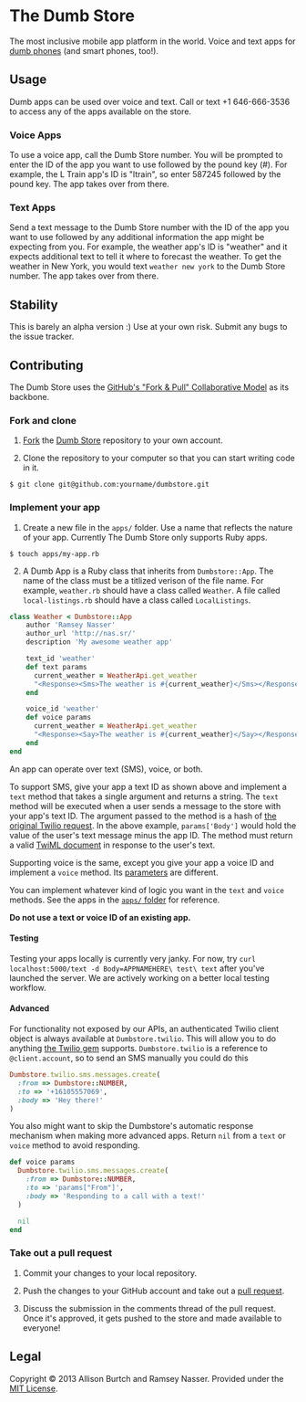 The Dumb Store
==============

The most inclusive mobile app platform in the world. Voice and text apps for [dumb phones](http://en.wikipedia.org/wiki/Feature_phone) (and smart phones, too!).

Usage
-----
Dumb apps can be used over voice and text. Call or text +1 646-666-3536 to access any of the apps available on the store.

### Voice Apps
To use a voice app, call the Dumb Store number. You will be prompted to enter the ID of the app you want to use followed by the pound key (#). For example, the L Train app's ID is "ltrain", so enter 587245 followed by the pound key. The app takes over from there.

### Text Apps
Send a text message to the Dumb Store number with the ID of the app you want to use followed by any additional information the app might be expecting from you. For example, the weather app's ID is "weather" and it expects additional text to tell it where to forecast the weather. To get the weather in New York, you would text `weather new york` to the Dumb Store number. The app takes over from there.

Stability
----------
This is barely an alpha version :) Use at your own risk. Submit any bugs to the issue tracker.

Contributing
------------
The Dumb Store uses the [GitHub's "Fork & Pull" Collaborative Model](https://help.github.com/articles/using-pull-requests) as its backbone.

### Fork and clone
1. [Fork](https://help.github.com/articles/fork-a-repo) the [Dumb Store](https://github.com/dumbstore/dumbstore) repository to your own account.

2. Clone the repository to your computer so that you can start writing code in it.

  ```
  $ git clone git@github.com:yourname/dumbstore.git
  ```

### Implement your app
1. Create a new file in the `apps/` folder. Use a name that reflects the nature of your app. Currently The Dumb Store only supports Ruby apps.

  ```
  $ touch apps/my-app.rb
  ```

2. A Dumb App is a Ruby class that inherits from `Dumbstore::App`. The name of the class must be a titlized verison of the file name. For example, `weather.rb` should have a class called `Weather`. A file called `local-listings.rb` should have a class called `LocalListings`.

  ```ruby
  class Weather < Dumbstore::App
      author 'Ramsey Nasser'
      author_url 'http://nas.sr/'
      description 'My awesome weather app'

      text_id 'weather'
      def text params
        current_weather = WeatherApi.get_weather
        "<Response><Sms>The weather is #{current_weather}</Sms></Response>"
      end

      voice_id 'weather'
      def voice params
        current_weather = WeatherApi.get_weather
        "<Response><Say>The weather is #{current_weather}</Say></Response>"
      end
  end
  ```

  An app can operate over text (SMS), voice, or both.

  To support SMS, give your app a text ID as shown above and implement a `text` method that takes a single argument and returns a string. The `text` method will be executed when a user sends a message to the store with your app's text ID. The argument passed to the method is a hash of [the original Twilio request](http://www.twilio.com/docs/api/twiml/sms/twilio_request). In the above example, `params['Body']` would hold the value of the user's text message minus the app ID. The method must return a valid [TwiML document](http://www.twilio.com/docs/api/twiml) in response to the user's text.

  Supporting voice is the same, except you give your app a voice ID and implement a `voice` method. Its [parameters](http://www.twilio.com/docs/api/twiml/twilio_request) are different.

  You can implement whatever kind of logic you want in the `text` and `voice` methods. See the apps in the [`apps/` folder](https://github.com/dumbstore/dumbstore/tree/master/apps) for reference.
  
  **Do not use a text or voice ID of an existing app.**

#### Testing

Testing your apps locally is currently very janky. For now, try `curl localhost:5000/text -d Body=APPNAMEHERE\ test\ text` after you've launched the server. We are actively working on a better local testing workflow.

#### Advanced

For functionality not exposed by our APIs, an authenticated Twilio client object is always available at `Dumbstore.twilio`. This will allow you to do anything [the Twilio gem](https://github.com/twilio/twilio-ruby) supports. `Dumbstore.twilio` is a reference to `@client.account`, so to send an SMS manually you could do this

```ruby
Dumbstore.twilio.sms.messages.create(
  :from => Dumbstore::NUMBER,
  :to => '+16105557069',
  :body => 'Hey there!'
)
```

You also might want to skip the Dumbstore's automatic response mechanism when making more advanced apps. Return `nil` from a `text` or `voice` method to avoid responding.

```ruby
def voice params
  Dumbstore.twilio.sms.messages.create(
    :from => Dumbstore::NUMBER,
    :to => 'params["From"]',
    :body => 'Responding to a call with a text!'
  )

  nil
end
```
### Take out a pull request
1. Commit your changes to your local repository.

2. Push the changes to your GitHub account and take out a [pull request](https://help.github.com/articles/creating-a-pull-request).

3. Discuss the submission in the comments thread of the pull request. Once it's approved, it gets pushed to the store and made available to everyone!


Legal
-----
Copyright © 2013 Allison Burtch and Ramsey Nasser. Provided under the [MIT License](https://github.com/dumbstore/dumbstore/blob/master/LICENSE).
